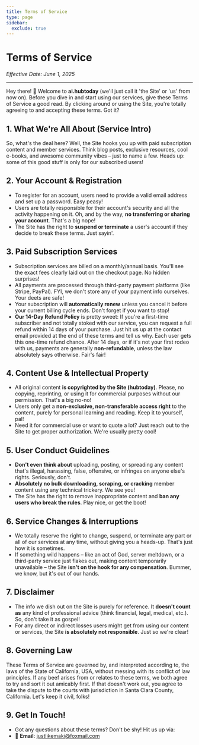 ```yaml
---
title: Terms of Service
type: page
sidebar:
  exclude: true
---
```

# Terms of Service

*Effective Date: June 1, 2025*

---

Hey there! 👋 Welcome to **ai.hubtoday** (we'll just call it 'the Site' or 'us' from now on). Before you dive in and start using our services, give these Terms of Service a good read. By clicking around or using the Site, you're totally agreeing to and accepting these terms. Got it?

## 1. What We're All About (Service Intro)
So, what's the deal here? Well, the Site hooks you up with paid subscription content and member services. Think blog posts, exclusive resources, cool e-books, and awesome community vibes – just to name a few. Heads up: some of this good stuff is only for our subscribed users!

## 2. Your Account & Registration
*   To register for an account, users need to provide a valid email address and set up a password. Easy peasy!
*   Users are totally responsible for their account's security and all the activity happening on it. Oh, and by the way, **no transferring or sharing your account**. That's a big nope!
*   The Site has the right to **suspend or terminate** a user's account if they decide to break these terms. Just sayin'.

## 3. Paid Subscription Services
*   Subscription services are billed on a monthly/annual basis. You'll see the exact fees clearly laid out on the checkout page. No hidden surprises!
*   All payments are processed through third-party payment platforms (like Stripe, PayPal). FYI, we don't store any of your payment info ourselves. Your deets are safe!
*   Your subscription will **automatically renew** unless you cancel it before your current billing cycle ends. Don't forget if you want to stop!
*   **Our 14-Day Refund Policy** is pretty sweet: If you're a first-time subscriber and not totally stoked with our service, you can request a full refund within 14 days of your purchase. Just hit us up at the contact email provided at the end of these terms and tell us why. Each user gets this one-time refund chance. After 14 days, or if it's not your first rodeo with us, payments are generally **non-refundable**, unless the law absolutely says otherwise. Fair's fair!

## 4. Content Use & Intellectual Property
*   All original content **is copyrighted by the Site (hubtoday)**. Please, no copying, reprinting, or using it for commercial purposes without our permission. That's a big no-no!
*   Users only get a **non-exclusive, non-transferable access right** to the content, purely for personal learning and reading. Keep it to yourself, pal!
*   Need it for commercial use or want to quote a lot? Just reach out to the Site to get proper authorization. We're usually pretty cool!

## 5. User Conduct Guidelines
*   **Don't even think about** uploading, posting, or spreading any content that's illegal, harassing, false, offensive, or infringes on anyone else's rights. Seriously, don't.
*   **Absolutely no bulk downloading, scraping, or cracking** member content using any technical trickery. We see you!
*   The Site has the right to remove inappropriate content and **ban any users who break the rules**. Play nice, or get the boot!

## 6. Service Changes & Interruptions
*   We totally reserve the right to change, suspend, or terminate any part or all of our services at any time, without giving you a heads-up. That's just how it is sometimes.
*   If something wild happens – like an act of God, server meltdown, or a third-party service just flakes out, making content temporarily unavailable – the Site **isn't on the hook for any compensation**. Bummer, we know, but it's out of our hands.

## 7. Disclaimer
*   The info we dish out on the Site is purely for reference. It **doesn't count as** any kind of professional advice (think financial, legal, medical, etc.). So, don't take it as gospel!
*   For any direct or indirect losses users might get from using our content or services, the Site **is absolutely not responsible**. Just so we're clear!

## 8. Governing Law
These Terms of Service are governed by, and interpreted according to, the laws of the State of California, USA, without messing with its conflict of law principles. If any beef arises from or relates to these terms, we both agree to try and sort it out amicably first. If that doesn't work out, you agree to take the dispute to the courts with jurisdiction in Santa Clara County, California. Let's keep it civil, folks!

## 9. Get In Touch!
*   Got any questions about these terms? Don't be shy! Hit us up via:
*   📧 **Email**: [justlikemaki@foxmail.com](mailto:justlikemaki@foxmail.com)